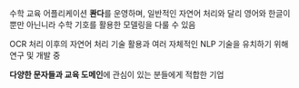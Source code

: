 수학 교육 어플리케이션 **콴다**를 운영하며, 일반적인 자연어 처리와 달리 영어와 한글이 뿐만 아닌니라 수학 기호를 활용한 모델링을 다룰 수 있음

OCR 처리 이후의 자연어 처리 기술 활용과 여러 자체적인 NLP 기술을 유치하기 위해 연구 및 개발 중

**다양한 문자들과 교육 도메인**에 관심이 있는 분들에게 적합한 기업
